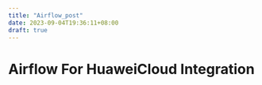 ```yaml
---
title: "Airflow_post"
date: 2023-09-04T19:36:11+08:00
draft: true
---
```


# Airflow For HuaweiCloud Integration
